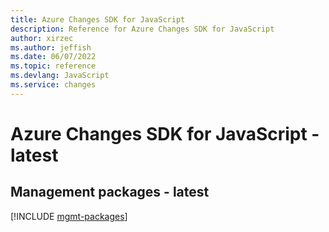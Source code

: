 ```yaml
---
title: Azure Changes SDK for JavaScript
description: Reference for Azure Changes SDK for JavaScript
author: xirzec
ms.author: jeffish
ms.date: 06/07/2022
ms.topic: reference
ms.devlang: JavaScript
ms.service: changes
---
```

# Azure Changes SDK for JavaScript - latest
## Management packages - latest
[!INCLUDE [mgmt-packages](changes-mgmt-index.md)]
